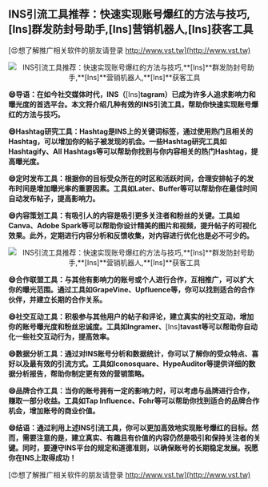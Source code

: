 ## **INS引流工具推荐：快速实现账号爆红的方法与技巧,**[Ins]**群发防封号助手,**[Ins]**营销机器人,**[Ins]**获客工具**

[😍想了解推广相关软件的朋友请登录 http://www.vst.tw](http://www.vst.tw)

 <center><img src="https://vst.tw/MP4/tuiguang/png/2.png" alt="INS引流工具推荐：快速实现账号爆红的方法与技巧,**[Ins]**群发防封号助手,**[Ins]**营销机器人,**[Ins]**获客工具"></center>

**😄导语：在如今社交媒体时代，INS（**[Ins]**tagram）已成为许多人追求影响力和曝光度的首选平台。本文将介绍几种有效的INS引流工具，帮助你快速实现账号爆红的方法与技巧。**

**😄Hashtag研究工具：Hashtag是INS上的关键词标签，通过使用热门且相关的Hashtag，可以增加你的帖子被发现的机会。一些Hashtag研究工具如Hashtagify、All Hashtags等可以帮助你找到与你内容相关的热门Hashtag，提高曝光度。**

**😄定时发布工具：根据你的目标受众所在的时区和活跃时间，合理安排帖子的发布时间是增加曝光率的重要因素。工具如Later、Buffer等可以帮助你在最佳时间自动发布帖子，提高影响力。**

**😄内容策划工具：有吸引人的内容是吸引更多关注者和粉丝的关键。工具如Canva、Adobe Spark等可以帮助你设计精美的图片和视频，提升帖子的可视化效果。此外，定期进行内容分析和反馈收集，对内容进行优化也是必不可少的。**

 <center><img src="https://vst.tw/MP4/tuiguang/png/6.png" alt="INS引流工具推荐：快速实现账号爆红的方法与技巧,**[Ins]**群发防封号助手,**[Ins]**营销机器人,**[Ins]**获客工具"></center>

**😄合作联盟工具：与其他有影响力的账号或个人进行合作，互相推广，可以扩大你的曝光范围。通过工具如GrapeVine、Upfluence等，你可以找到适合的合作伙伴，并建立长期的合作关系。**

**😄社交互动工具：积极参与其他用户的帖子和评论，建立真实的社交互动，增加你的账号曝光度和粉丝忠诚度。工具如Ingramer、**[Ins]**tavast等可以帮助你自动化一些社交互动行为，提高效率。**

**😄数据分析工具：通过对INS账号分析和数据统计，你可以了解你的受众特点、喜好以及最有效的引流方式。工具如Iconosquare、HypeAuditor等提供详细的数据分析报告，帮助你制定更有效的营销策略。**

**😄品牌合作工具：当你的账号拥有一定的影响力时，可以考虑与品牌进行合作，赚取一部分收益。工具如Tap Influence、Fohr等可以帮助你找到适合的品牌合作机会，增加账号的商业价值。**

**😄结语：通过利用上述INS引流工具，你可以更加高效地实现账号爆红的目标。然而，需要注意的是，建立真实、有趣且有价值的内容仍然是吸引和保持关注者的关键。同时，要遵守INS平台的规定和道德准则，以确保账号的长期稳定发展。祝愿你在INS上取得成功！**

[😍想了解推广相关软件的朋友请登录 http://www.vst.tw](http://www.vst.tw)



